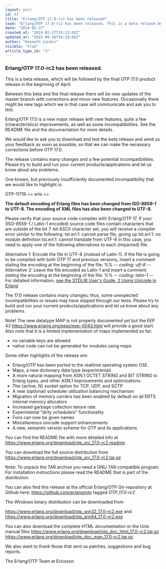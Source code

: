 ```yaml
---
layout: post
id: 47
title: "Erlang/OTP 17.0-rc2 has been released"
lead: "Erlang/OTP 17.0-rc2 has been released. This is a beta release before the 17.0 product release. "
date: "2014-02-27"
created_at: "2014-02-27T15:23:02Z"
updated_at: "2015-09-30T16:29:06Z"
author: "Kenneth Lundin"
visible: "true"
article_type_id: "3"
---
```


### Erlang/OTP 17.0-rc2 has been released.

 This is a beta release, which will be followed by the final OTP 17.0 product release in the beginning of April.

 Between this beta and the final release there will be new updates of the master branch with corrections and minor new features. Occasionally there might be new tags which we in that case will communicate and ask you to test.

 Erlang/OTP 17.0 is a new major release with new features, quite a few (characteristics) improvements, as well as some incompatibilities. See the README file and the documentation for more details.

 We would like to ask you to download and test the beta release and send us your feedback as soon as possible, so that we can make the necessary corrections before OTP 17.0.

 The release contains many changes and a few potential incompatibilities. Please try to build and run your current products/applications and let us know about any problems.

 One known, but previously insufficiently documented incompatibility that we would like to highlight is:

 OTP-11719 == erts == 

**The default encoding of Erlang files has been changed from ISO-8859-1 to UTF-8. The encoding of XML files has also been changed to UTF-8.**

 Please verify that your source code compiles with Erlang/OTP 17. If your (ISO-8559-1 / Latin-1 encoded) source code files contain characters that are outside of the bit 7-bit ASCII character set, you will receive a compiler error similar to the following:
tst.erl:1: cannot parse file, giving up tst.erl:1: no module definition tst.erl:1: cannot translate from UTF-8 
 In this case, you need to apply one of the following alternatives to each (impacted) file:

 Alternative 1: Encode the file in UTF-8 (instead of Latin-1). If the file is going to be compiled with both OTP 17 and previous versions, insert a comment stating the encoding at the beginning of the file:
 %% -*- coding: utf-8 -*- 
 Alternative 2: Leave the file encoded as Latin-1 and insert a comment stating the encoding at the beginning of the file:
 %% -*- coding: latin-1 -*- 
 For detailed information, [see the STDLIB User's Guide, 2 Using Unicode in Erlang](/doc/apps/stdlib/unicode_usage.html)

 The 17.0 release contains many changes; thus, some unexpected incompatibilities or issues may have slipped through our tests. Please try to build and run your current products/applications and let us know about any problems.

 Note! The new datatype MAP is not properly documented yet but the EEP 43 https://www.erlang.org/eeps/eep-0043.html will provide a good start. Also note that it is a limited implementation of maps implemented so far:
* no variable keys are allowed
* native code can not be generated for modules using maps

 Some other highlights of the release are:
* Erlang/OTP has been ported to the realtime operating system OSE.
* Maps, a new dictionary data type (experimental)
* A more natural mapping from ASN.1 OCTET STRING and BIT STRING to Erlang types, and other ASN.1 improvements and optimizations
* The {active, N} socket option for TCP, UDP, and SCTP
* A new (optional) scheduler utilization balancing mechanism
* Migration of memory carriers has been enabled by default on all ERTS internal memory allocators
* Increased garbage collection tenure rate
* Experimental "dirty schedulers" functionality
* Funs can now be given names
* Miscellaneous unicode support enhancements
* A new, semantic version scheme for OTP and its applications

 You can find the README file with more detailed info at <https://www.erlang.org/download/otp_src_17.0-rc2.readme>

 You can download the full source distribution from <https://www.erlang.org/download/otp_src_17.0-rc2.tar.gz>

 Note: To unpack the TAR archive you need a GNU TAR compatible program. For installation instructions please read the README that is part of the distribution.

 You can also find this release at the official Erlang/OTP Git-repository at Github here: <https://github.com/erlang/otp> tagged *OTP_17.0-rc2*

 The Windows binary distribution can be downloaded from

<https://www.erlang.org/download/otp_win32_17.0-rc2.exe> and <https://www.erlang.org/download/otp_win64_17.0-rc2.exe>

 You can also download the complete HTML documentation or the Unix manual files <https://www.erlang.org/download/otp_doc_html_17.0-rc2.tar.gz>
<https://www.erlang.org/download/otp_doc_man_17.0-rc2.tar.gz>

 We also want to thank those that sent us patches, suggestions and bug reports.

 The Erlang/OTP Team at Ericsson
